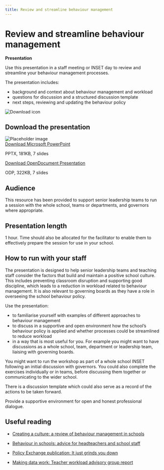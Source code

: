 ```yaml
---
title: Review and streamline behaviour management
---
```


# Review and streamline behaviour management

<strong class="govuk-tag">Presentation</strong>

Use this presentation in a staff meeting or INSET day to review and streamline
your behaviour management processes.

The presentation includes:

- background and context about behaviour management and workload
- questions for discussion and a structured discussion template
- next steps, reviewing and updating the behaviour policy

<div class="govuk-grid-row dfe-width-container">
  <div class="govuk-grid-column-full">
    <div class="info-box">
      <div class="info-box__corner">
        <img src="/assets/images/download-icon.svg" alt="Download icon">
      </div>
      <h2 class="govuk-heading-m">
        Download the presentation
      </h2>
      <div class="govuk-grid-row info-box__download-content">
        <div class="govuk-grid-column-one-half">
          <img src="/assets/images/preview-placeholder.jpg" alt="Placeholder image" class="dfe-file-preview-image">
        </div>
        <div class="govuk-grid-column-one-half">
          <a class="govuk-link--no-visited-state govuk-body" href="<%= @base_url %>/assets/files/Review and streamline behaviour management.pptx">
            Download Microsoft PowerPoint
         </a>
         <p>
           PPTX, 181KB, 7 slides
         </p>
         <a class="govuk-link--no-visited-state govuk-body" href="<%= @base_url %>/assets/files/Review and streamline behaviour management.odp">
           Download OpenDocument Presentation
         </a>
         <p>
           ODP, 322KB, 7 slides
         </p>
       </div>
      </div>
    </div>
  </div>
</div>

## Audience

This resource has been provided to support senior leadership teams to run a
session with the whole school, teams or departments, and governors where
appropriate.

## Presentation length

1 hour. Time should also be allocated for the facilitator to enable
them to effectively prepare the session for use in your school.

## How to run with your staff

The presentation is designed to help senior leadership teams and teaching staff
consider the factors that build and maintain a positive school culture. This
includes preventing classroom disruption and supporting good discipline, which
leads to a reduction in workload related to behaviour management. It is also
relevant to governing boards as they have a role in overseeing the school
behaviour policy.

Use the presentation:

- to familiarise yourself with examples of different approaches to behaviour
  management
- to discuss in a supportive and open environment how the school’s behaviour
  policy is applied and whether processes could be streamlined to
  reduce workload
- in a way that is most useful for you. For example you might want to have
  discussions as a whole school, team, department or leadership team, liaising
  with governing boards.

You might want to run the workshop as part of a whole school INSET following an
initial discussion with governors. You could also complete the exercises
individually or in teams, before discussing them together or communicating to
the wider school.

There is a discussion template which could also serve as a record of the actions
to be taken forward.

Provide a supportive environment for open and honest professional dialogue.

## Useful reading

- [Creating a culture: a review of behaviour management in schools](https://www.gov.uk/government/publications/behaviour-in-schools)

- [Behaviour in schools: advice for headteachers and school staff](https://www.gov.uk/government/publications/behaviour-in-schools--2)

- [Policy Exchange publication: It just grinds you down](https://policyexchange.org.uk/publication/it-just-grinds-you-down)

- [Making data work: Teacher workload advisory group report](https://www.gov.uk/government/publications/teacher-workload-advisory-group-report-and-government-response)
